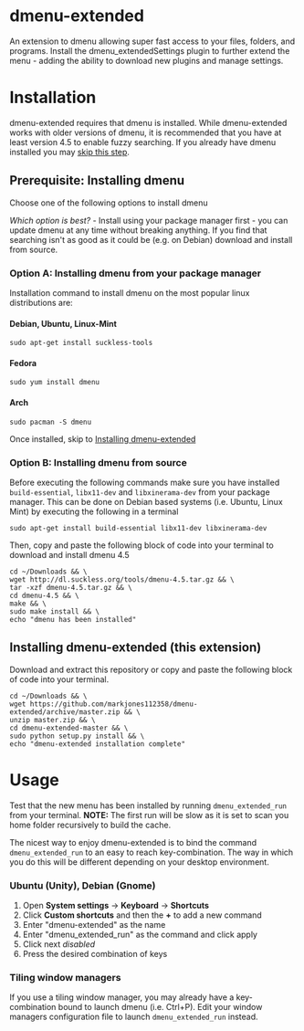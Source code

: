 # dmenu-extended

An extension to dmenu allowing super fast access to your files, folders, and programs. Install the dmenu_extendedSettings plugin to further extend the menu - adding the ability to download new plugins and manage settings.

# Installation

dmenu-extended requires that dmenu is installed. While dmenu-extended works with older versions of dmenu, it is recommended that you have at least version 4.5 to enable fuzzy searching. If you already have dmenu installed you may [skip this step](#installing-dmenu-extended-this-extension).

## Prerequisite: Installing dmenu

Choose one of the following options to install dmenu

*Which option is best?* - Install using your package manager first - you can update dmenu at any time without breaking anything. If you find that searching isn't as good as it could be (e.g. on Debian) download and install from source.

### Option A: Installing dmenu from your package manager
Installation command to install dmenu on the most popular linux distributions are:

#### Debian, Ubuntu, Linux-Mint

    sudo apt-get install suckless-tools
    
#### Fedora

    sudo yum install dmenu
    
#### Arch

    sudo pacman -S dmenu
    
Once installed, skip to [Installing dmenu-extended](#installing-dmenu-extended-this-extension)
    
### Option B: Installing dmenu from source

Before executing the following commands make sure you have installed `build-essential`, `libx11-dev` and `libxinerama-dev` from your package manager.
This can be done on Debian based systems (i.e. Ubuntu, Linux Mint) by executing the following in a terminal

    sudo apt-get install build-essential libx11-dev libxinerama-dev
  
Then, copy and paste the following block of code into your terminal to download and install dmenu 4.5
  
    cd ~/Downloads && \
    wget http://dl.suckless.org/tools/dmenu-4.5.tar.gz && \
    tar -xzf dmenu-4.5.tar.gz && \
    cd dmenu-4.5 && \
    make && \
    sudo make install && \
    echo "dmenu has been installed"

## Installing dmenu-extended (this extension)

Download and extract this repository or copy and paste the following block of code into your terminal.

    cd ~/Downloads && \
    wget https://github.com/markjones112358/dmenu-extended/archive/master.zip && \
    unzip master.zip && \
    cd dmenu-extended-master && \
    sudo python setup.py install && \
    echo "dmenu-extended installation complete"
    
# Usage

Test that the new menu has been installed by running `dmenu_extended_run` from your terminal. **NOTE:** The first run will be slow as it is set to scan you home folder recursively to build the cache.

The nicest way to enjoy dmenu-extended is to bind the command `dmenu_extended_run` to an easy to reach key-combination. The way in which you do this will be different depending on your desktop environment.

### Ubuntu (Unity), Debian (Gnome)
1. Open **System settings** -> **Keyboard** -> **Shortcuts**
2. Click **Custom shortcuts** and then the **+** to add a new command
3. Enter "dmenu-extended" as the name
4. Enter "dmenu_extended_run" as the command and click apply
5. Click next *disabled*
6. Press the desired combination of keys

### Tiling window managers
If you use a tiling window manager, you may already have a key-combination bound to launch dmenu (i.e. Ctrl+P). Edit your window managers configuration file to launch `dmenu_extended_run` instead.
